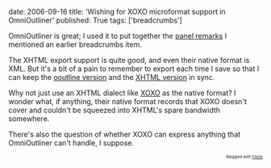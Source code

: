 date: 2006-09-16
title: 'Wishing for XOXO microformat support in OmniOutliner'
published: True
tags: ['breadcrumbs']

<p>OmniOutliner is great; I used it to put together the <a href="http://www.w3.org/2006/09dc-aus/ap90">panel remarks</a> I mentioned an earlier breadcrumbs item.</p>

<p>The XHTML export support is quite good, and even their native format is XML.
But it's a bit of a pain to remember to export each time I save so that I can keep the <a href="http://www.w3.org/2006/09dc-aus/ap90.ooutline">ooutline version</a> and the <a href="http://www.w3.org/2006/09dc-aus/ap90.html">XHTML version</a> in sync.</p>

<p>Why not just use an XHTML dialect like <a href="http://microformats.org/wiki/xoxo">XOXO</a> as the native format? I wonder what, if anything, their native format records that XOXO doesn't cover and couldn't be squeezed into XHTML's spare bandwidth somewhere.</p>

<p>There's also the question of whether XOXO can express anything that OmniOutliner can't handle, I suppose.</p>

<p style="text-align: right; font-size: 8px">Blogged with <a href="http://www.flock.com/blogged-with-flock" title="Flock" target="_new">Flock</a></p>